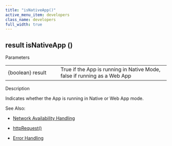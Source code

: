 ```yaml
---
title: "isNativeApp()"
active_menu_item: developers
class_name: developers
full_width: true
---
```



## result isNativeApp ()

Parameters

<table>
<tr>
<td width="193">
{boolean} result

</td>
<td width="17">
</td>
<td width="670">
True if the App is running in Native Mode, false if running as a Web App

</td>
</tr>
</table>

Description

Indicates whether the App is running in Native or Web App mode.

See Also:

 - [Network Availability Handling](../../client-scripting-overview/network-availability-handling.htm)

 - [httpRequest()](../soap-restful-ajax-calls/httprequest.htm)

 - [Error Handling](../../client-scripting-overview/error-handling/index.htm)

